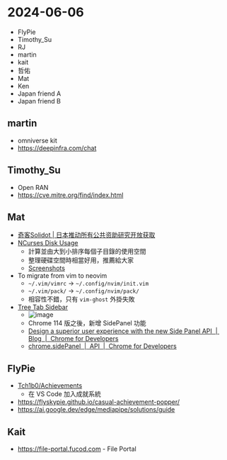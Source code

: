 # 2024-06-06

- FlyPie
- Timothy_Su
- RJ
- martin
- kait 
- 哲佑
- Mat
- Ken
- Japan friend A
- Japan friend B


## martin

- omniverse kit
- https://deepinfra.com/chat


## Timothy_Su

- Open RAN
- https://cve.mitre.org/find/index.html


## Mat

- [奇客Solidot | 日本推动所有公共资助研究开放获取](https://www.solidot.org/story?sid=78315)
- [NCurses Disk Usage](https://dev.yorhel.nl/ncdu)
    - 計算並由大到小排序每個子目錄的使用空間
    - 整理硬碟空間時相當好用，推薦給大家
    - [Screenshots](https://dev.yorhel.nl/ncdu/scr)
- To migrate from vim to neovim
    - `~/.vim/vimrc` -> `~/.config/nvim/init.vim`
    - `~/.vim/pack/` -> `~/.config/nvim/pack/`
    - 相容性不錯，只有 `vim-ghost` 外掛失敗
- [Tree Tab Sidebar](https://chromewebstore.google.com/detail/ifhpbebopidcdemkjmpclgakgihpohie?hl=en)
    - ![image](https://hackmd.io/_uploads/ryoP24JSC.png)
    - Chrome 114 版之後，新增 SidePanel 功能
    - [Design a superior user experience with the new Side Panel API  |  Blog  |  Chrome for Developers](https://developer.chrome.com/blog/extension-side-panel-launch)
    - [chrome.sidePanel  |  API  |  Chrome for Developers](https://developer.chrome.com/docs/extensions/reference/api/sidePanel)


## FlyPie

- [Tch1b0/Achievements](https://github.com/Tch1b0/Achievements)
    - 在 VS Code 加入成就系統
- https://flyskypie.github.io/casual-achievement-popper/
- https://ai.google.dev/edge/mediapipe/solutions/guide


## Kait 

- https://file-portal.fucod.com - File Portal


